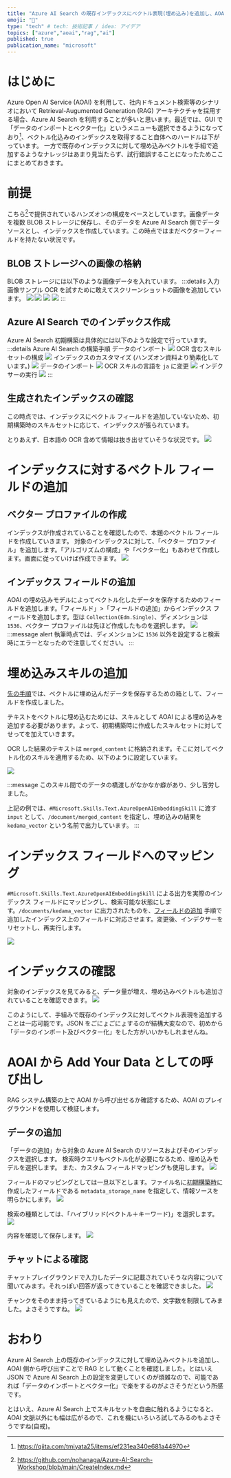 ```yaml
---
title: "Azure AI Search の既存インデックスにベクトル表現(埋め込み)を追加し、AOAI から独自データとして参照する"
emoji: "🍩"
type: "tech" # tech: 技術記事 / idea: アイデア
topics: ["azure","aoai","rag","ai"]
published: true
publication_name: "microsoft"
---
```


# はじめに
Azure Open AI Service (AOAI) を利用して、社内ドキュメント検索等のシナリオにおいて Retrieval-Augumented Generation (RAG) アーキテクチャを採用する場合、Azure AI Search を利用することが多いと思います。最近では、GUI で「データのインポートとベクター化」というメニューも選択できるようになっており[^1]、ベクトル化込みのインデックスを取得すること自体へのハードルは下がっています。
一方で既存のインデックスに対して埋め込みベクトルを手組で追加するようなナレッジはあまり見当たらず、試行錯誤することになったためここにまとめておきます。

[^1]: https://qiita.com/tmiyata25/items/ef231ea340e681a44970

# 前提
こちら[^2]で提供されているハンズオンの構成をベースとしています。画像データを複数 BLOB ストレージに保存し、そのデータを Azure AI Search 側でデータソースとし、インデックスを作成しています。この時点ではまだベクターフィールドを持たない状況です。
[^2]: https://github.com/nohanaga/Azure-AI-Search-Workshop/blob/main/CreateIndex.md

## BLOB ストレージへの画像の格納
BLOB ストレージには以下のような画像データを入れています。
:::details 入力画像サンプル
OCR を試すために敢えてスクリーンショットの画像を追加しています。
![](/images/20240211-aisearch-add-vector/aoai-gen.png)
![](/images/20240211-aisearch-add-vector/aoai-func.png)
![](/images/20240211-aisearch-add-vector/aoai-limit.png)
![](/images/20240211-aisearch-add-vector/aoai-responsible.png)
:::

## Azure AI Search でのインデックス作成
Azure AI Search 初期構築は具体的には以下のような設定で行っています。
:::details Azure AI Search の構築手順
データのインポート
![](/images/20240211-aisearch-add-vector/ais-01.png)
OCR 含むスキルセットの構成
![](/images/20240211-aisearch-add-vector/ais-02.png)
インデックスのカスタマイズ (ハンズオン資料より簡素化しています。)
![](/images/20240211-aisearch-add-vector/ais-03.png)
データのインポート
![](/images/20240211-aisearch-add-vector/ais-04.png)
OCR スキルの言語を `ja` に変更
![](/images/20240211-aisearch-add-vector/ais-05.png)
インデクサーの実行
![](/images/20240211-aisearch-add-vector/ais-06.png)
:::

## 生成されたインデックスの確認
この時点では、インデックスにベクトル フィールドを追加していないため、初期構築時のスキルセットに応じて、インデックスが張られています。

とりあえず、日本語の OCR 含めて情報は抜き出せていそうな状況です。
![](/images/20240211-aisearch-add-vector/ais-07.png)

# インデックスに対するベクトル フィールドの追加
## ベクター プロファイルの作成
インデックスが作成されていることを確認したので、本題のベクトル フィールドを作成していきます。
対象のインデックスに対して、「ベクター プロファイル」を追加します。「アルゴリズムの構成」や「ベクター化」もあわせて作成します。画面に従っていけば作成できます。
![](/images/20240211-aisearch-add-vector/vec-01.png)

## インデックス フィールドの追加
AOAI の埋め込みモデルによってベクトル化したデータを保存するためのフィールドを追加します。「フィールド」>「フィールドの追加」からインデックス フィールドを追加します。型は `Collection(Edm.Single)`、ディメンションは `1536`、ベクター プロファイルは先ほど作成したものを選択します。
![](/images/20240211-aisearch-add-vector/vec-02.png)
:::message alert
執筆時点では、ディメンションに `1536` 以外を設定すると検索時にエラーとなったので注意してください。
:::

# 埋め込みスキルの追加
[先の手順](#インデックス-フィールドの追加)では、ベクトルに埋め込んだデータを保存するための箱として、フィールドを作成しました。

テキストをベクトルに埋め込むためには、スキルとして AOAI による埋め込みを追加する必要があります。よって、初期構築時に作成したスキルセットに対してせってを加えていきます。

OCR した結果のテキストは `merged_content` に格納されます。そこに対してベクトル化のスキルを適用するため、以下のように設定しています。

![](/images/20240211-aisearch-add-vector/emb-01.png)

:::message
このスキル間でのデータの橋渡しがなかなか癖があり、少し苦労しました。

上記の例では、`#Microsoft.Skills.Text.AzureOpenAIEmbeddingSkill` に渡す `input` として、`/document/merged_content` を指定し、埋め込みの結果を `kedama_vector` という名前で出力しています。
:::

# インデックス フィールドへのマッピング
`#Microsoft.Skills.Text.AzureOpenAIEmbeddingSkill` による出力を実際のインデックス フィールドにマッピングし、検索可能な状態にします。`/documents/kedama_vector` に出力されたものを、[フィールドの追加](#インデックス-フィールドの追加) 手順で追加したインデックス上のフィールドに対応させます。変更後、インデクサーをリセットし、再実行します。

![](/images/20240211-aisearch-add-vector/index-01.png)

# インデックスの確認
対象のインデックスを見てみると、データ量が増え、埋め込みベクトルも追加されていることを確認できます。
![](/images/20240211-aisearch-add-vector/idx-ch-01.png)

このようにして、手組みで既存のインデックスに対してベクトル表現を追加することは一応可能です。JSON をごにょごにょするのが結構大変なので、初めから「データのインポート及びベクター化」をした方がいいかもしれませんね。

# AOAI から Add Your Data としての呼び出し
RAG システム構築の上で AOAI から呼び出せるか確認するため、AOAI のプレイグラウンドを使用して検証します。

## データの追加
「データの追加」から対象の Azure AI Search のリソースおよびそのインデックスを選択します。
検索時クエリもベクトル化が必要になるため、埋め込みモデルを選択します。
また、カスタム フィールドマッピングも使用します。
![](/images/20240211-aisearch-add-vector/ayd-01.png)

フィールドのマッピングとしては一旦以下とします。ファイル名に[初期構築時](#azure-ai-search-でのインデックス作成)に作成したフィールドである `metadata_storage_name` を指定して、情報ソースを明らかにします。
![](/images/20240211-aisearch-add-vector/ayd-02.png)

検索の種類としては、「ハイブリッド(ベクトル＋キーワード)」を選択します。
![](/images/20240211-aisearch-add-vector/ayd-03.png)

内容を確認して保存します。
![](/images/20240211-aisearch-add-vector/ayd-04.png)

## チャットによる確認
チャットプレイグラウンドで入力したデータに記載されていそうな内容について聞いてみます。それっぽい回答が返ってきていることを確認できました。
![](/images/20240211-aisearch-add-vector/chat-01.png)

チャンクをそのまま持ってきているようにも見えたので、文字数を制限してみました。よさそうですね。
![](/images/20240211-aisearch-add-vector/chat-02.png)


# おわり
Azure AI Search 上の既存のインデックスに対して埋め込みベクトルを追加し、AOAI 側から呼び出すことで RAG として動くことを確認しました。とはいえ JSON で Azure AI Search 上の設定を変更していくのが煩雑なので、可能であれば「データのインポートとベクター化」で楽をするのがよさそうだという所感です。

とはいえ、Azure AI Search 上でスキルセットを自由に触れるようになると、AOAI 文脈以外にも幅は広がるので、これを機にいろいろ試してみるのもよさそうですね(自戒)。
